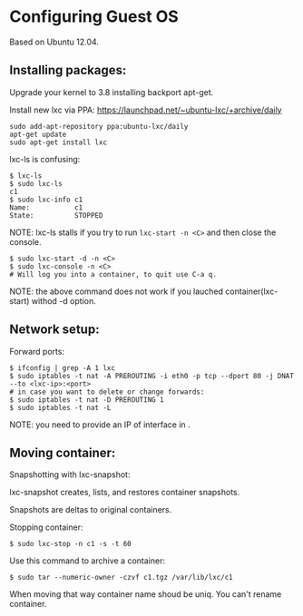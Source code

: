 Configuring Guest OS
=====================
Based on Ubuntu 12.04.

Installing packages:
-------------------
Upgrade your kernel to 3.8 installing backport apt-get.

Install new lxc via PPA: https://launchpad.net/~ubuntu-lxc/+archive/daily

    sudo add-apt-repository ppa:ubuntu-lxc/daily
    apt-get update
    sudo apt-get install lxc
    
lxc-ls is confusing:

    $ lxc-ls
    $ sudo lxc-ls
    c1
    $ sudo lxc-info c1
    Name:           c1
    State:          STOPPED
    
NOTE: lxc-ls stalls if you try to run `lxc-start -n <C>` and then close the console.

    $ sudo lxc-start -d -n <C>
    $ sudo lxc-console -n <C>
    # Will log you into a container, to quit use C-a q.
    
NOTE: the above command does not work if you lauched container(lxc-start) withod -d option.

Network setup:
--------------
Forward ports:

    $ ifconfig | grep -A 1 lxc
    $ sudo iptables -t nat -A PREROUTING -i eth0 -p tcp --dport 80 -j DNAT --to <lxc-ip>:<port>
    # in case you want to delete or change forwards:
    $ sudo iptables -t nat -D PREROUTING 1
    $ sudo iptables -t nat -L
    
NOTE: you need to provide an IP of interface in <C>.

Moving container:
-----------------
Snapshotting with lxc-snapshot:

lxc-snapshot creates, lists, and restores container snapshots.

Snapshots are deltas to original containers.


Stopping container:

    $ sudo lxc-stop -n c1 -s -t 60
    
Use this command to archive a container:

    $ sudo tar --numeric-owner -czvf c1.tgz /var/lib/lxc/c1
    
When moving that way container name shoud be uniq. You can't rename container.


    
